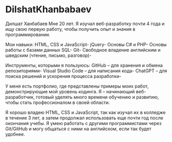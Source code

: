 # DilshatKhanbabaev
Дилшат Ханбабаев
Мне 20 лет.
Я изучал веб-разработку почти 4 года и ищу свою первую работу, чтобы получить опыт и знания в программировании.

Мои навыки:
HTML, CSS и JavaScript-
jQuery-
Основы C# и PHP-
Основы работы с базами данных SQL-
Git-
Свободное владение английским и шведским (чтение, письмо, разговор)-

Инструменты, которыми я пользуюсь:
GitHub – для хранения и обмена репозиториями-
Visual Studio Code – для написания кода-
ChatGPT – для поиска решений и ускорения процесса разработки-

У меня есть портфолио, где представлены примеры моих работ, демонстрирующие мой уровень кодинга. Я – начинающий веб-разработчик, готовый уделять много времени обучению и развитию, чтобы стать профессионалом в своей области.

Я хорошо владею HTML, CSS и JavaScript, так как изучал их в колледже в течение 3 лет, а затем продолжал использовать еще почти год после окончания учебы. Я умею работать с другими программистами через Git/GitHub и могу общаться с ними на английском, если так будет удобнее.
